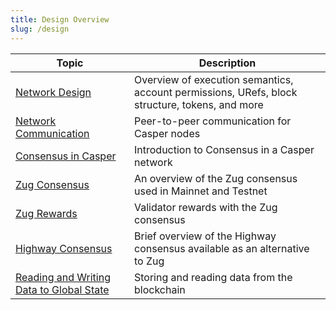 ```yaml
---
title: Design Overview
slug: /design
---
```


| Topic                                                       | Description                                                                                    |
| ----------------------------------------------------------- | ---------------------------------------------------------------------------------------------- |
| [Network Design](./casper-design.md)                        | Overview of execution semantics, account permissions, URefs, block structure, tokens, and more                      |
| [Network Communication](./p2p.md)                           | Peer-to-peer communication for Casper nodes                                                         |
| [Consensus in Casper](./consensus.md)                       | Introduction to Consensus in a Casper network                                                       |
| [Zug Consensus](./zug.md)                                   | An overview of the Zug consensus used in Mainnet and Testnet                                                       |
| [Zug Rewards](./zug-rewards.md)                             | Validator rewards with the Zug consensus                                                     |
| [Highway Consensus](./highway.md)                           | Brief overview of the Highway consensus available as an alternative to Zug                                            |
| [Reading and Writing Data to Global State](./reading-and-writing-to-the-blockchain.md) | Storing and reading data from the blockchain                                                |
